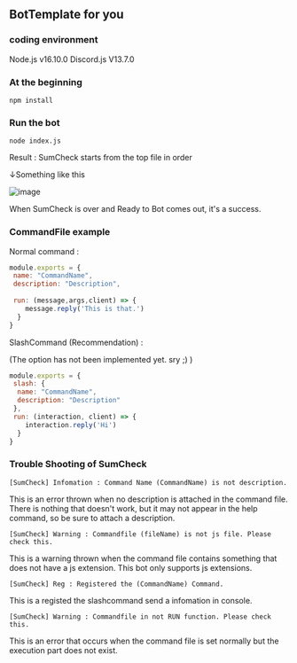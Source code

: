 ## BotTemplate for you

### coding environment

Node.js v16.10.0
Discord.js V13.7.0

### At the beginning

```xl
npm install
```

### Run the bot

```
node index.js
```
Result : SumCheck starts from the top file in order

↓Something like this

![image](https://user-images.githubusercontent.com/83486999/171179157-f57622a1-e8da-43a1-a337-46c95b37659d.png)

When SumCheck is over and Ready to Bot comes out, it's a success.

### CommandFile example

Normal command :
```js
module.exports = {
 name: "CommandName",
 description: "Description",
 
 run: (message,args,client) => {
    message.reply('This is that.')
  }
}
```

SlashCommand (Recommendation) :

(The option has not been implemented yet. sry ;) )

```js
module.exports = { 
 slash: {
  name: "CommandName",
  description: "Description"
 },
 run: (interaction, client) => {
    interaction.reply('Hi')
  }
}
```

### Trouble Shooting of SumCheck

```
[SumCheck] Infomation : Command Name (CommandName) is not description.
```
This is an error thrown when no description is attached in the command file. 
There is nothing that doesn't work, but it may not appear in the help command, so be sure to attach a description.

```
[SumCheck] Warning : Commandfile (fileName) is not js file. Please check this.
```
This is a warning thrown when the command file contains something that does not have a js extension.
This bot only supports js extensions.

```
[SumCheck] Reg : Registered the (CommandName) Command.
```
This is a registed the slashcommand send a infomation in console.

```
[SumCheck] Warning : Commandfile in not RUN function. Please check this.
```
This is an error that occurs when the command file is set normally but the execution part does not exist.


